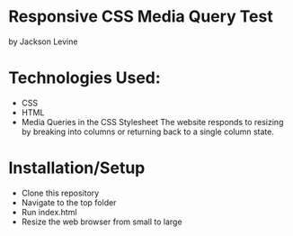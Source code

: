 # Responsive CSS Media Query Test
by Jackson Levine
# Technologies Used:
* CSS
* HTML
* Media Queries in the CSS Stylesheet
The website responds to resizing by breaking into columns or returning back to a single column state.
# Installation/Setup
* Clone this repository
* Navigate to the top folder
* Run index.html
* Resize the web browser from small to large
